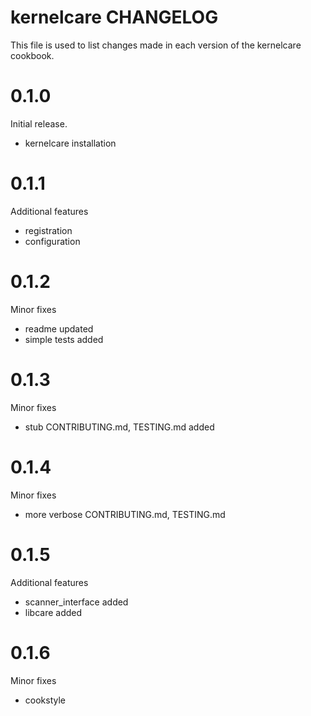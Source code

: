 # kernelcare CHANGELOG

This file is used to list changes made in each version of the kernelcare cookbook.

# 0.1.0

Initial release.

- kernelcare installation

# 0.1.1

Additional features

- registration
- configuration

# 0.1.2

Minor fixes

- readme updated
- simple tests added

# 0.1.3

Minor fixes

- stub CONTRIBUTING.md, TESTING.md added

# 0.1.4

Minor fixes

- more verbose CONTRIBUTING.md, TESTING.md

# 0.1.5

Additional features

- scanner_interface added
- libcare added

# 0.1.6

Minor fixes

- cookstyle

